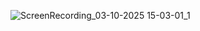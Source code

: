 ![ScreenRecording_03-10-2025 15-03-01_1](https://github.com/user-attachments/assets/3a01a3ef-c5f4-4613-97ec-f9129ba9fd27)
